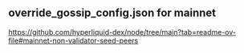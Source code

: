 ## override_gossip_config.json for mainnet
https://github.com/hyperliquid-dex/node/tree/main?tab=readme-ov-file#mainnet-non-validator-seed-peers
